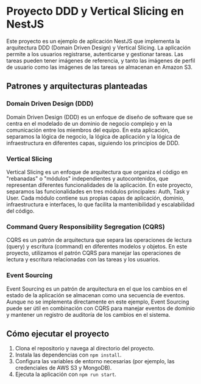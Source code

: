# Proyecto DDD y Vertical Slicing en NestJS

Este proyecto es un ejemplo de aplicación NestJS que implementa la arquitectura DDD (Domain Driven Design) y Vertical Slicing. 
La aplicación permite a los usuarios registrarse, autenticarse y gestionar tareas. 
Las tareas pueden tener imágenes de referencia, y tanto las imágenes de perfil de usuario como las imágenes de las tareas se almacenan en Amazon S3.

## Patrones y arquitecturas planteadas

### Domain Driven Design (DDD)

Domain Driven Design (DDD) es un enfoque de diseño de software que se centra en el modelado de un dominio de negocio complejo y en la comunicación entre los miembros del equipo. En esta aplicación, separamos la lógica de negocio, la lógica de aplicación y la lógica de infraestructura en diferentes capas, siguiendo los principios de DDD.

### Vertical Slicing

Vertical Slicing es un enfoque de arquitectura que organiza el código en "rebanadas" o "módulos" independientes y autocontenidos, que representan diferentes funcionalidades de la aplicación. En este proyecto, separamos las funcionalidades en tres módulos principales: Auth, Task y User. Cada módulo contiene sus propias capas de aplicación, dominio, infraestructura e interfaces, lo que facilita la mantenibilidad y escalabilidad del código.

### Command Query Responsibility Segregation (CQRS)

CQRS es un patrón de arquitectura que separa las operaciones de lectura (query) y escritura (command) en diferentes modelos y objetos. En este proyecto, utilizamos el patrón CQRS para manejar las operaciones de lectura y escritura relacionadas con las tareas y los usuarios. 

### Event Sourcing

Event Sourcing es un patrón de arquitectura en el que los cambios en el estado de la aplicación se almacenan como una secuencia de eventos. Aunque no se implementa directamente en este ejemplo, Event Sourcing puede ser útil en combinación con CQRS para manejar eventos de dominio y mantener un registro de auditoría de los cambios en el sistema.

## Cómo ejecutar el proyecto

1. Clona el repositorio y navega al directorio del proyecto.
2. Instala las dependencias con `npm install`.
3. Configura las variables de entorno necesarias (por ejemplo, las credenciales de AWS S3 y MongoDB).
4. Ejecuta la aplicación con `npm run start`.